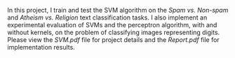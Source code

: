 In this project, I train and test the SVM algorithm on the *Spam vs. Non-spam* and *Atheism vs. Religion* text classification tasks. I also implement an experimental evaluation of SVMs and the perceptron algorithm, with and without kernels, on the problem of classifying images representing digits. Please view the *SVM.pdf* file for project details and the *Report.pdf* file for implementation results.
